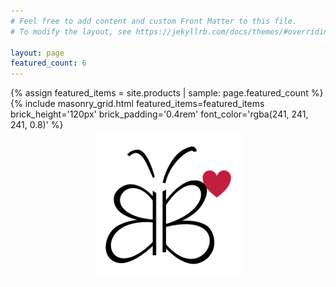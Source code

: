 ```yaml
---
# Feel free to add content and custom Front Matter to this file.
# To modify the layout, see https://jekyllrb.com/docs/themes/#overriding-theme-defaults

layout: page
featured_count: 6
---
```


{% assign featured_items = site.products | sample: page.featured_count %}
{% include masonry_grid.html featured_items=featured_items brick_height='120px' brick_padding='0.4rem' font_color='rgba(241, 241, 241, 0.8)' %}

<div class="hero">
    <img class="hero-image" src="./assets/icons/site_icon.png" alt="humanity stones logo">
</div>
<style>
    .post-header {
        display: none;
    }
    .hero {
        text-align: center;
    }
    .hero-image {
        /* max-width: 350px; */
        max-width: 213px;
        scale: 1.1;
        margin-bottom: -60px;
    }
</style>